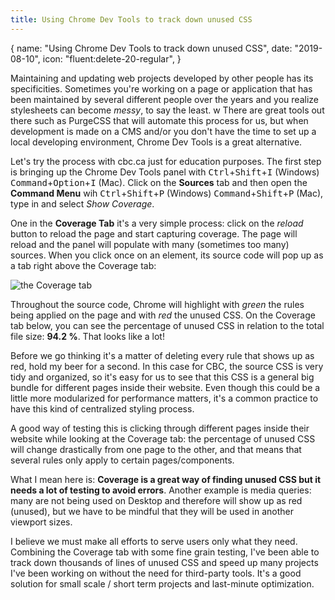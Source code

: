 ```yaml
---
title: Using Chrome Dev Tools to track down unused CSS
---
```


<route>
{
  name: "Using Chrome Dev Tools to track down unused CSS",
  date: "2019-08-10",
  icon: "fluent:delete-20-regular",
}
</route>

Maintaining and updating web projects developed by other people has its specificities. Sometimes you're working on a page or application that has been maintained by several different people over the years and you realize stylesheets can become *messy*, to say the least.
w
There are great tools out there such as <Link title="PurgeCSS" url="https://www.purgecss.com/">PurgeCSS</Link>
that will automate this process for us, but when development is made on a CMS and/or you don't have the time to set up a local developing environment, Chrome Dev Tools is a great alternative.

Let's try the process with <Link title="cbc.ca" url="https://www.cbc.ca/">cbc.ca</Link> just for education purposes. The first step is bringing up the Chrome Dev Tools panel with <kbd>Ctrl</kbd>+<kbd>Shift</kbd>+<kbd>I</kbd> (Windows) <kbd>Command</kbd>+<kbd>Option</kbd>+<kbd>I</kbd> (Mac). Click on the **Sources** tab and then open the **Command Menu** wih <kbd>Ctrl</kbd>+<kbd>Shift</kbd>+<kbd>P</kbd> (Windows) <kbd>Command</kbd>+<kbd>Shift</kbd>+<kbd>P</kbd> (Mac), type in and select *Show Coverage*.

One in the **Coverage Tab** it's a very simple process: click on the *reload* button to reload the page and start capturing coverage. The page will reload and the panel will populate with many (sometimes too many) sources. When you click once on an element, its source code will pop up as a tab right above the Coverage tab:

![the Coverage tab](/images/post/using-coverage-to-track-unused-css-1.jpg "the Coverage tab")

Throughout the source code, Chrome will highlight with *green* the rules being applied on the page and with *red* the unused CSS. On the Coverage tab below, you can see the percentage of unused CSS in relation to the total file size: **94.2 %**. That looks like a lot!

Before we go thinking it's a matter of deleting every rule that shows up as red, hold my beer for a second. In this case for CBC, the source CSS is very tidy and organized, so it's easy for us to see that this CSS is a general big bundle for different pages inside their website. Even though this could be a little more modularized for performance matters, it's a common practice to have this kind of centralized styling process.

A good way of testing this is clicking through different pages inside their website while looking at the Coverage tab: the percentage of unused CSS will change drastically from one page to the other, and that means that several rules only apply to certain pages/components.

What I mean here is: **Coverage is a great way of finding unused CSS but it needs a lot of testing to avoid errors**. Another example is media queries: many are not being used on Desktop and therefore will show up as red (unused), but we have to be mindful that they will be used in another viewport sizes.

I believe we must make all efforts to serve users only what they need. Combining the Coverage tab with some fine grain testing, I've been able to track down thousands of lines of unused CSS and speed up many projects I've been working on without the need for third-party tools. It's a good solution for small scale / short term projects and last-minute optimization.
